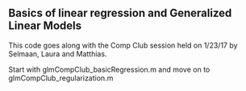 ## Basics of linear regression and Generalized Linear Models

This code goes along with the Comp Club session held on 1/23/17 by
Selmaan, Laura and Matthias.

Start with glmCompClub_basicRegression.m and move on to glmCompClub_regularization.m